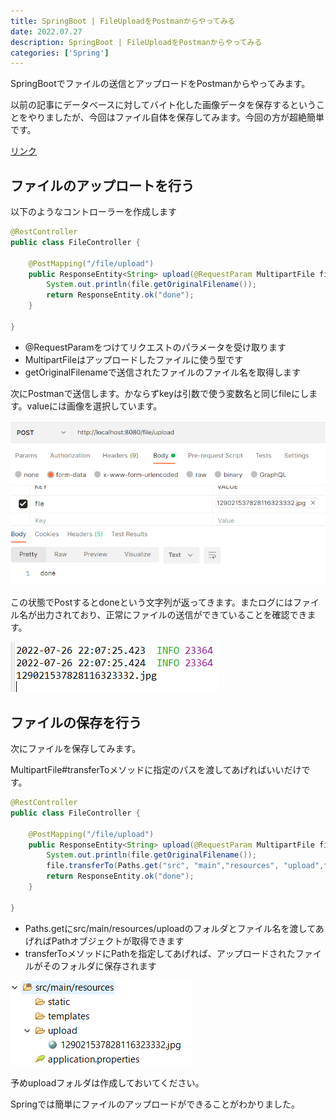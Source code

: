 ```yaml
---
title: SpringBoot | FileUploadをPostmanからやってみる
date: 2022.07.27
description: SpringBoot | FileUploadをPostmanからやってみる
categories: ['Spring']
---
```


SpringBootでファイルの送信とアップロードをPostmanからやってみます。

以前の記事にデータベースに対してバイト化した画像データを保存するということをやりましたが、今回はファイル自体を保存してみます。今回の方が超絶簡単です。

[リンク](/posts/p511)


## ファイルのアップロートを行う


以下のようなコントローラーを作成します

```java
@RestController
public class FileController {
	
	@PostMapping("/file/upload")
	public ResponseEntity<String> upload(@RequestParam MultipartFile file) {
		System.out.println(file.getOriginalFilename());
		return ResponseEntity.ok("done");
	}

}
```

* @RequestParamをつけてリクエストのパラメータを受け取ります
* MultipartFileはアップロードしたファイルに使う型です
* getOriginalFilenameで送信されたファイルのファイル名を取得します

次にPostmanで送信します。かならずkeyは引数で使う変数名と同じfileにします。valueには画像を選択しています。

![画像](/3095/1.png)


この状態でPostするとdoneという文字列が返ってきます。またログにはファイル名が出力されており、正常にファイルの送信ができていることを確認できます。

![画像](/3095/2.png)


## ファイルの保存を行う


次にファイルを保存してみます。

MultipartFile#transferToメソッドに指定のパスを渡してあげればいいだけです。

```java
@RestController
public class FileController {
	
	@PostMapping("/file/upload")
	public ResponseEntity<String> upload(@RequestParam MultipartFile file) throws IllegalStateException, IOException {
		System.out.println(file.getOriginalFilename());
		file.transferTo(Paths.get("src", "main","resources", "upload",file.getOriginalFilename()));
		return ResponseEntity.ok("done");
	}

}
```

* Paths.getにsrc/main/resources/uploadのフォルダとファイル名を渡してあげればPathオブジェクトが取得できます
* transferToメソッドにPathを指定してあげれば、アップロードされたファイルがそのフォルダに保存されます

![画像](/3095/3.png)


予めuploadフォルダは作成しておいてください。

Springでは簡単にファイルのアップロードができることがわかりました。
